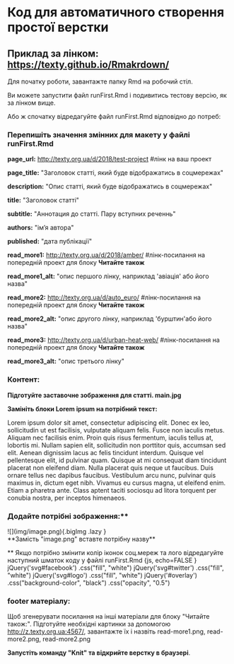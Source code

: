 # Код для автоматичного створення простої верстки 
## Приклад за лінком: https://texty.github.io/Rmakrdown/

Для початку роботи, завантажте папку Rmd на робочий стіл.

Ви можете запустити файл runFirst.Rmd і подивитись тестову версію, як за лінком вище. 

Або ж спочатку відредагуйте файл runFirst.Rmd відповідно до потреб: 

### Перепишіть значення змінних для макету у файлі runFirst.Rmd

**page_url:** http://texty.org.ua/d/2018/test-project #лінк на ваш проект

**page_title:** "Заголовок статті, який буде відображатись в соцмережах" 

**description:** "Опис статті, який буде відображатись в соцмережах"

**title:** "Заголовок статті"

**subtitle:** "Аннотация до статті. Пару вступних реченнь"

**authors:** "імʼя автора"

**published:** "дата публікації"

**read_more1:** http://texty.org.ua/d/2018/amber/ #лінк-посилання на попередній проект для блоку **Читайте також**

**read_more1_alt:** "опис першого лінку, наприклад 'авіація' або його назва"

**read_more2:** http://texty.org.ua/d/auto_euro/ #лінк-посилання на попередній проект для блоку **Читайте також**

**read_more2_alt:** "опис другого лінку, наприклад 'бурштин'або його назва"

**read_more3:** http://texty.org.ua/d/urban-heat-web/ #лінк-посилання на попередній проект для блоку **Читайте також**

**read_more3_alt:** "опис третього лінку"



### Контент:

**Підготуйте заставочне зображення для статті. main.jpg**

**Замініть блоки Lorem ipsum на потрібний текст:**

Lorem ipsum dolor sit amet, consectetur adipiscing elit. Donec ex leo, sollicitudin ut est facilisis, vulputate aliquam felis. Fusce non iaculis metus. Aliquam nec facilisis enim. Proin quis risus fermentum, iaculis tellus at, lobortis mi. Nullam sapien elit, sollicitudin non porttitor quis, accumsan sed elit. Aenean dignissim lacus ac felis tincidunt interdum. Quisque vel pellentesque elit, id pulvinar quam. Quisque at mi consequat diam tincidunt placerat non eleifend diam. Nulla placerat quis neque ut faucibus. Duis ornare tellus nec dapibus faucibus. Vestibulum arcu nunc, pulvinar quis maximus in, dictum eget nibh. Vivamus eu cursus magna, ut eleifend enim. Etiam a pharetra ante. Class aptent taciti sociosqu ad litora torquent per conubia nostra, per inceptos himenaeos.

### Додайте потрібні зображення:**
<div class='bigImg'>
![](img/image.png){.bigImg .lazy } 
</div>
**Замість "image.png" вставте потрібну назву**

** Якщо потрібно змінити колір іконок соц.мереж та лого відредагуйте наступний шматок коду у файлі runFirst.Rmd
{js, echo=FALSE } 
jQuery('svg#facebook')
  .css("fill", "white") 
jQuery('svg#twitter')
  .css("fill", "white")
jQuery('svg#logo')
  .css("fill", "white")
jQuery('#overlay')
  .css("background-color", "black")
  .css("opacity", "0.5")


### footer матеріалу: 
Щоб згенерувати посилання на інші матеріали для блоку "Читайте також:". Підготуйте необхідні картинки за допомогою http://z.texty.org.ua:4567/, завантажте їх і назвіть read-more1.png, read-more2.png, read-more2.png 

**Запустіть команду "Knit" та відкрийте верстку в браузері**. 
